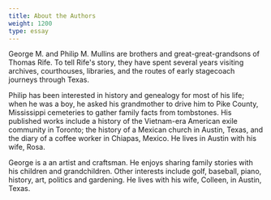 ```yaml
---
title: About the Authors
weight: 1200
type: essay
---
```


George M. and Philip M. Mullins are brothers and great-great-grandsons of Thomas Rife. To tell Rife's story, they have spent several years visiting archives, courthouses, libraries, and the routes of early stagecoach journeys through Texas.

Philip has been interested in history and genealogy for most of his life; when he was a boy, he asked his grandmother to drive him to Pike County, Mississippi cemeteries to gather family facts from tombstones. His published works include a history of the Vietnam-era American exile community in Toronto; the history of a Mexican church in Austin, Texas, and the diary of a coffee worker in Chiapas, Mexico. He lives in Austin with his wife, Rosa.

George is a an artist and craftsman. He enjoys sharing family stories with his children and grandchildren. Other interests include golf, baseball, piano, history, art, politics and gardening. He lives with his wife, Colleen, in Austin, Texas.
